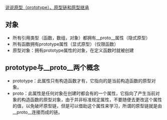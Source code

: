 [说说原型（prototype）、原型链和原型继承](https://zhuanlan.zhihu.com/p/35790971)

## 对象
- 所有引用类型（函数，数组，对象）都拥有__proto__属性（隐式原型）
- 所有函数拥有prototype属性（显式原型）（仅限函数）
- 原型对象：拥有prototype属性的对象，在定义函数时就被创建

## prototype与__proto__两个概念
- prototype：此属性只有构造函数才有，它指向的是当前构造函数的原型对象。
- proto：此属性是任何对象在创建时都会有的一个属性，它指向了产生当前对象的构造函数的原型对象，由于并非标准规定属性，不要随便去更改这个属性的值，以免破坏原型链，但是可以借助这个属性来学习，所谓的原型链就是由__proto__连接而成的链。